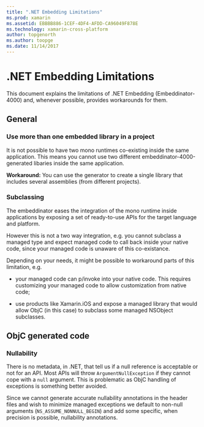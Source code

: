 ```yaml
---
title: ".NET Embedding Limitations"
ms.prod: xamarin
ms.assetid: EBBBB886-1CEF-4DF4-AFDD-CA96049F878E
ms.technology: xamarin-cross-platform
author: topgenorth
ms.author: toopge
ms.date: 11/14/2017
---
```


# .NET Embedding Limitations


This document explains the limitations of .NET Embedding (Embeddinator-4000) and, whenever possible, provides workarounds for them.

## General

### Use more than one embedded library in a project

It is not possible to have two mono runtimes co-existing inside the same application. This means you cannot use two different embeddinator-4000-generated libaries inside the same application.

**Workaround:** You can use the generator to create a single library that includes several assemblies (from different projects).

### Subclassing

The embeddinator eases the integration of the mono runtime inside applications by exposing a set of ready-to-use APIs for the target language and platform.

However this is not a two way integration, e.g. you cannot subclass a managed type and expect managed code to call back inside your native code, since your managed code is unaware of this co-existance.

Depending on your needs, it might be possible to workaround parts of this limitation, e.g.

* your managed code can p/invoke into your native code. This requires customizing your managed code to allow customization from native code;

* use products like Xamarin.iOS and expose a managed library that would allow ObjC (in this case) to subclass some managed NSObject subclasses.


## ObjC generated code

### Nullability

There is no metadata, in .NET, that tell us if a null reference is acceptable or not for an API. Most APIs will throw `ArgumentNullException` if they cannot cope with a `null` argument. This is problematic as ObjC handling of exceptions is something better avoided.

Since we cannot generate accurate nullability annotations in the header files and wish to minimize managed exceptions we default to non-null arguments (`NS_ASSUME_NONNULL_BEGIN`) and add some specific, when precision is possible, nullability annotations.
